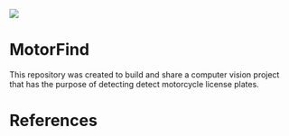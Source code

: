 ![](https://upload.wikimedia.org/wikipedia/commons/3/3b/Computer_vision_sample_in_Sim%C3%B3n_Bolivar_Avenue%2C_Quito.jpg)

# MotorFind
This repository was created to build and share a computer vision project that has the purpose of detecting detect motorcycle license plates.


# References
